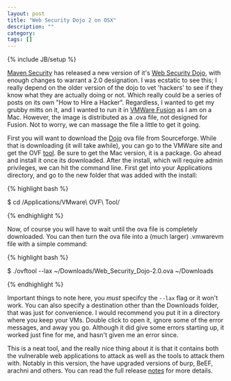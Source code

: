 ```yaml
---
layout: post
title: "Web Security Dojo 2 on OSX"
description: ""
category: 
tags: []
---
```

{% include JB/setup %}

[Maven Security][maven] has released a new version of it's [Web Security Dojo][wsd], with enough changes to warrant a 2.0 designation. I was ecstatic to see this; I really depend on the older version of the dojo to vet 'hackers' to see if they know what they are actually doing or not. Which really could be a series of posts on its own "How to Hire a Hacker". Regardless, I wanted to get my grubby mitts on it, and I wanted to run it in [VMWare Fusion][vmware] as I am on a Mac. However, the image is distributed as a .ova file, not designed for Fusion. Not to worry, we can massage the file a little to get it going.

First you will want to download the [Dojo][dojo] ova file from Sourceforge. While that is downloading (it will take awhile), you can go to the VMWare site and get the OVF [tool][ovf]. Be sure to get the Mac version, it is a package. Go ahead and install it once its downloaded. After the install, which will require admin privileges, we can hit the command line. First get into your Applications directory, and go to the new folder that was added with the install:

{% highlight bash %}

$ cd /Applications/VMware\ OVF\ Tool/

{% endhighlight %}

Now, of course you will have to wait until the ova file is completely downloaded. You can then turn the ova file into a (much larger) .vmwarevm file with a simple command:

{% highlight bash %}

$ ./ovftool --lax ~/Downloads/Web_Security_Dojo-2.0.ova ~/Downloads

{% endhighlight %}


Important things to note here, you _must_ specifcy the `--lax` flag or it won't work. You can also specify a destination other than the Downloads folder, that was just for convenience. I would recommend you put it in a directory where you keep your VMs. Double click to open it, ignore some of the error messages, and away you go. Although it did give some errors starting up, it worked just fine for me, and hasn't given me an error since. 

This is a neat tool, and the really nice thing about it is that it contains both the vulnerable web applications to attack as well as the tools to attack them with. Notably in this version, the have upgraded versions of burp, BeEF, arachni and others. You can read the full release [notes][notes] for more details.


[maven]: http://www.mavensecurity.com/index.html
[wsd]: http://www.mavensecurity.com/web_security_dojo/
[ovf]: http://www.vmware.com/support/developer/ovf/
[vmware]: http://www.vmware.com/products/fusion/overview.html
[dojo]: http://sourceforge.net/projects/websecuritydojo/
[notes]: http://www.pentestit.com/update-web-security-dojo-20/





